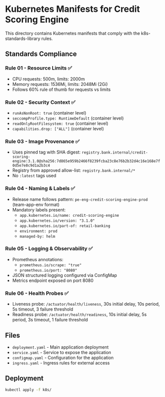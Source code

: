 # Kubernetes Manifests for Credit Scoring Engine

This directory contains Kubernetes manifests that comply with the k8s-standards-library rules.

## Standards Compliance

### Rule 01 - Resource Limits ✅
- CPU requests: 500m, limits: 2000m
- Memory requests: 1536Mi, limits: 2048Mi (2Gi)
- Follows 60% rule of thumb for requests vs limits

### Rule 02 - Security Context ✅
- `runAsNonRoot: true` (container level)
- `seccompProfile.type: RuntimeDefault` (container level)
- `readOnlyRootFilesystem: true` (container level)
- `capabilities.drop: ["ALL"]` (container level)

### Rule 03 - Image Provenance ✅
- Uses pinned tag with SHA digest: `registry.bank.internal/credit-scoring-engine:3.1.0@sha256:7d865e959b2466f8239fcba23c8e76b2b32d4c16e168e7f0d5e7e8c9d1a2b3c4`
- Registry from approved allow-list: `registry.bank.internal/*`
- No `:latest` tags used

### Rule 04 - Naming & Labels ✅
- Release name follows pattern: `pe-eng-credit-scoring-engine-prod` (team-app-env format)
- Mandatory labels present:
  - `app.kubernetes.io/name: credit-scoring-engine`
  - `app.kubernetes.io/version: "3.1.0"`
  - `app.kubernetes.io/part-of: retail-banking`
  - `environment: prod`
  - `managed-by: helm`

### Rule 05 - Logging & Observability ✅
- Prometheus annotations:
  - `prometheus.io/scrape: "true"`
  - `prometheus.io/port: "8080"`
- JSON structured logging configured via ConfigMap
- Metrics endpoint exposed on port 8080

### Rule 06 - Health Probes ✅
- Liveness probe: `/actuator/health/liveness`, 30s initial delay, 10s period, 5s timeout, 3 failure threshold
- Readiness probe: `/actuator/health/readiness`, 10s initial delay, 5s period, 3s timeout, 1 failure threshold

## Files

- `deployment.yaml` - Main application deployment
- `service.yaml` - Service to expose the application
- `configmap.yaml` - Configuration for the application
- `ingress.yaml` - Ingress rules for external access

## Deployment

```bash
kubectl apply -f k8s/
```
